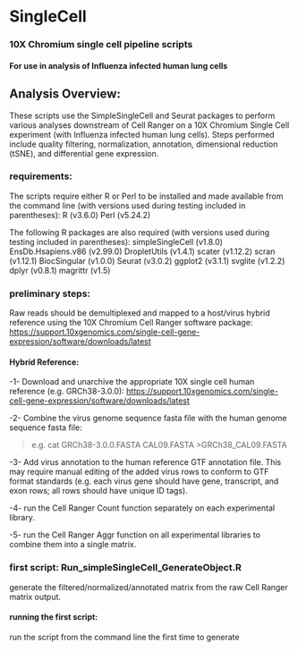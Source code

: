 # SingleCell
### 10X Chromium single cell pipeline scripts
#### For use in analysis of Influenza infected human lung cells

## Analysis Overview:
These scripts use the SimpleSingleCell and Seurat packages to perform various analyses downstream of Cell Ranger on a 10X Chromium Single Cell experiment (with Influenza infected human lung cells).  Steps performed include quality filtering, normalization, annotation, dimensional reduction (tSNE), and differential gene expression.

### requirements:
The scripts require either R or Perl to be installed and made available from the command line (with versions used during testing included in parentheses):
R (v3.6.0)
Perl (v5.24.2)

The following R packages are also required (with versions used during testing included in parentheses):
simpleSingleCell (v1.8.0)
EnsDb.Hsapiens.v86 (v2.99.0)
DropletUtils (v1.4.1)
scater (v1.12.2)
scran (v1.12.1)
BiocSingular (v1.0.0)
Seurat (v3.0.2)
ggplot2 (v3.1.1)
svglite (v1.2.2)
dplyr (v0.8.1)
magrittr (v1.5)


### preliminary steps: 
Raw reads should be demultiplexed and mapped to a host/virus hybrid reference using the 10X Chromium Cell Ranger software package:
https://support.10xgenomics.com/single-cell-gene-expression/software/downloads/latest

#### Hybrid Reference: 
-1- Download and unarchive the appropriate 10X single cell human reference (e.g. GRCh38-3.0.0):
https://support.10xgenomics.com/single-cell-gene-expression/software/downloads/latest

-2- Combine the virus genome sequence fasta file with the human genome sequence fasta file:
> e.g. cat GRCh38-3.0.0.FASTA CAL09.FASTA >GRCh38_CAL09.FASTA

-3- Add virus annotation to the human reference GTF annotation file.  This may require manual editing of the added virus rows to conform to GTF format standards (e.g. each virus gene should have gene, transcript, and exon rows; all rows should have unique ID tags).

-4- run the Cell Ranger Count function separately on each experimental library.

-5- run the Cell Ranger Aggr function on all experimental libraries to combine them into a single matrix.

### first script: Run_simpleSingleCell_GenerateObject.R
generate the filtered/normalized/annotated matrix from the raw Cell Ranger matrix output.

#### running the first script:
run the script from the command line the first time to generate 
